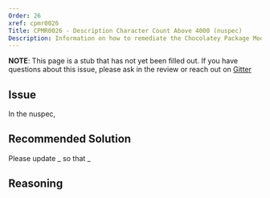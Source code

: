 ```yaml
---
Order: 26
xref: cpmr0026
Title: CPMR0026 - Description Character Count Above 4000 (nuspec)
Description: Information on how to remediate the Chocolatey Package Moderation Rule 0026
---
```


**NOTE**: This page is a stub that has not yet been filled out. If you have questions about this issue, please ask in the review or reach out on [Gitter](https://gitter.im/chocolatey/chocolatey.org)

## Issue

In the nuspec,

## Recommended Solution

Please update _ so that _

## Reasoning
